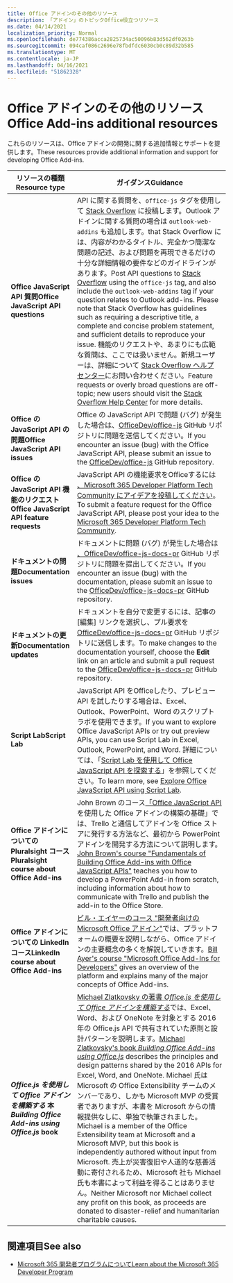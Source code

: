 ```yaml
---
title: Office アドインのその他のリソース
description: 「アドイン」のトピックOffice役立つリソース
ms.date: 04/14/2021
localization_priority: Normal
ms.openlocfilehash: de774386acca2825734ac50096b83d562df0263b
ms.sourcegitcommit: 094caf086c2696e78fbdfdc6030cb0c89d32b585
ms.translationtype: MT
ms.contentlocale: ja-JP
ms.lasthandoff: 04/16/2021
ms.locfileid: "51862328"
---
```

# <a name="office-add-ins-additional-resources"></a><span data-ttu-id="1b1eb-103">Office アドインのその他のリソース</span><span class="sxs-lookup"><span data-stu-id="1b1eb-103">Office Add-ins additional resources</span></span>

<span data-ttu-id="1b1eb-104">これらのリソースは、Office アドインの開発に関する追加情報とサポートを提供します。</span><span class="sxs-lookup"><span data-stu-id="1b1eb-104">These resources provide additional information and support for developing Office Add-ins.</span></span>

|<span data-ttu-id="1b1eb-105">**リソースの種類**</span><span class="sxs-lookup"><span data-stu-id="1b1eb-105">**Resource type**</span></span>|<span data-ttu-id="1b1eb-106">**ガイダンス**</span><span class="sxs-lookup"><span data-stu-id="1b1eb-106">**Guidance**</span></span>|
|-----------------|------------|
|<span data-ttu-id="1b1eb-107">**Office JavaScript API 質問**</span><span class="sxs-lookup"><span data-stu-id="1b1eb-107">**Office JavaScript API questions**</span></span> | <span data-ttu-id="1b1eb-108">API に関する質問を、`office-js` タグを使用して [Stack Overflow](https://stackoverflow.com/questions/tagged/office-js) に投稿します。Outlook アドインに関する質問の場合は `outlook-web-addins` も追加します。that Stack Overflow には、内容がわかるタイトル、完全かつ簡潔な問題の記述、および問題を再現できるだけの十分な詳細情報の要件などのガイドラインがあります。</span><span class="sxs-lookup"><span data-stu-id="1b1eb-108">Post API questions to [Stack Overflow](https://stackoverflow.com/questions/tagged/office-js) using the `office-js` tag, and also include the `outlook-web-addins` tag if your question relates to Outlook add-ins. Please note that Stack Overflow has guidelines such as requiring a descriptive title, a complete and concise problem statement, and sufficient details to reproduce your issue.</span></span> <span data-ttu-id="1b1eb-109">機能のリクエストや、あまりにも広範な質問は、ここでは扱いません。新規ユーザーは、詳細について [Stack Overflow ヘルプ センター](https://stackoverflow.com/help/how-to-ask)にお問い合わせください。</span><span class="sxs-lookup"><span data-stu-id="1b1eb-109">Feature requests or overly broad questions are off-topic; new users should visit the [Stack Overflow Help Center](https://stackoverflow.com/help/how-to-ask) for more details.</span></span>|
|<span data-ttu-id="1b1eb-110">**Office の JavaScript API の問題**</span><span class="sxs-lookup"><span data-stu-id="1b1eb-110">**Office JavaScript API issues**</span></span>| <span data-ttu-id="1b1eb-111">Office の JavaScript API で問題 (バグ) が発生した場合は、<a href="https://github.com/officedev/office-js/issues" target="_blank">OfficeDev/office-js</a> GitHub リポジトリに問題を送信してください。</span><span class="sxs-lookup"><span data-stu-id="1b1eb-111">If you encounter an issue (bug) with the Office JavaScript API, please submit an issue to the <a href="https://github.com/officedev/office-js/issues" target="_blank">OfficeDev/office-js</a> GitHub repository.</span></span>|
|<span data-ttu-id="1b1eb-112">**Office の JavaScript API 機能のリクエスト**</span><span class="sxs-lookup"><span data-stu-id="1b1eb-112">**Office JavaScript API feature requests**</span></span>| <span data-ttu-id="1b1eb-113">JavaScript API の機能要求をOfficeするには [、Microsoft 365 Developer Platform Tech Community にアイデアを投稿してください](https://techcommunity.microsoft.com/t5/microsoft-365-developer-platform/idb-p/Microsoft365DeveloperPlatform)。</span><span class="sxs-lookup"><span data-stu-id="1b1eb-113">To submit a feature request for the Office JavaScript API, please post your idea to the [Microsoft 365 Developer Platform Tech Community](https://techcommunity.microsoft.com/t5/microsoft-365-developer-platform/idb-p/Microsoft365DeveloperPlatform).</span></span>|
|<span data-ttu-id="1b1eb-114">**ドキュメントの問題**</span><span class="sxs-lookup"><span data-stu-id="1b1eb-114">**Documentation issues**</span></span>| <span data-ttu-id="1b1eb-115">ドキュメントに問題 (バグ) が発生した場合は <a href="https://github.com/officedev/office-js-docs-pr/issues" target="_blank">、OfficeDev/office-js-docs-pr</a> GitHub リポジトリに問題を提出してください。</span><span class="sxs-lookup"><span data-stu-id="1b1eb-115">If you encounter an issue (bug) with the documentation, please submit an issue to the <a href="https://github.com/officedev/office-js-docs-pr/issues" target="_blank">OfficeDev/office-js-docs-pr</a> GitHub repository.</span></span>|
|<span data-ttu-id="1b1eb-116">**ドキュメントの更新**</span><span class="sxs-lookup"><span data-stu-id="1b1eb-116">**Documentation updates**</span></span>| <span data-ttu-id="1b1eb-117">ドキュメントを自分で変更するには、記事の[編集] リンクを選択し、プル要求を<a href="https://github.com/officedev/office-js-docs-pr" target="_blank">OfficeDev/office-js-docs-pr</a> GitHub リポジトリに送信します。</span><span class="sxs-lookup"><span data-stu-id="1b1eb-117">To make changes to the documentation yourself, choose the **Edit** link on an article and submit a pull request to the <a href="https://github.com/officedev/office-js-docs-pr" target="_blank">OfficeDev/office-js-docs-pr</a> GitHub repository.</span></span>|
|<span data-ttu-id="1b1eb-118">**Script Lab**</span><span class="sxs-lookup"><span data-stu-id="1b1eb-118">**Script Lab**</span></span>| <span data-ttu-id="1b1eb-119">JavaScript API をOfficeしたり、プレビュー API を試したりする場合は、Excel、Outlook、PowerPoint、Word のスクリプト ラボを使用できます。</span><span class="sxs-lookup"><span data-stu-id="1b1eb-119">If you want to explore Office JavaScript APIs or try out preview APIs, you can use Script Lab in Excel, Outlook, PowerPoint, and Word.</span></span> <span data-ttu-id="1b1eb-120">詳細については、「[Script Lab を使用して Office JavaScript API を探索する](../overview/explore-with-script-lab.md)」を参照してください。</span><span class="sxs-lookup"><span data-stu-id="1b1eb-120">To learn more, see [Explore Office JavaScript API using Script Lab](../overview/explore-with-script-lab.md).</span></span> |
|<span data-ttu-id="1b1eb-121">**Office アドインについての Pluralsight コース**</span><span class="sxs-lookup"><span data-stu-id="1b1eb-121">**Pluralsight course about Office Add-ins**</span></span>| <span data-ttu-id="1b1eb-122">John Brown のコース<a href="https://www.pluralsight.com/courses/build-office-addins-js-api" target="_blank">「Office JavaScript API</a>を使用した Office アドインの構築の基礎」では、Trello と通信してアドインを Office ストアに発行する方法など、最初から PowerPoint アドインを開発する方法について説明します。</span><span class="sxs-lookup"><span data-stu-id="1b1eb-122"><a href="https://www.pluralsight.com/courses/build-office-addins-js-api" target="_blank">John Brown's course "Fundamentals of Building Office Add-ins with Office JavaScript APIs"</a> teaches you how to develop a PowerPoint Add-in from scratch, including information about how to communicate with Trello and publish the add-in to the Office Store.</span></span>|
|<span data-ttu-id="1b1eb-123">**Office アドインについての LinkedIn コース**</span><span class="sxs-lookup"><span data-stu-id="1b1eb-123">**LinkedIn course about Office Add-ins**</span></span>| <span data-ttu-id="1b1eb-124"><a href="https://www.linkedin.com/learning/microsoft-office-add-ins-for-developers/microsoft-office-add-ins?u=3322">ビル・エイヤーのコース "開発者向けの Microsoft Office アドイン"</a>では、プラットフォームの概要を説明しながら、Office アドインの主要概念の多くを解説していきます。</span><span class="sxs-lookup"><span data-stu-id="1b1eb-124"><a href="https://www.linkedin.com/learning/microsoft-office-add-ins-for-developers/microsoft-office-add-ins?u=3322">Bill Ayer's course "Microsoft Office Add-Ins for Developers"</a> gives an overview of the platform and explains many of the major concepts of Office Add-ins.</span></span>|
|<span data-ttu-id="1b1eb-125">***Office.js を使用して Office アドインを構築する* 本**</span><span class="sxs-lookup"><span data-stu-id="1b1eb-125">***Building Office Add-ins using Office.js* book**</span></span>| <span data-ttu-id="1b1eb-126"><a href="https://leanpub.com/buildingofficeaddins">Michael Zlatkovsky の著書 *Office.js を使用して Office アドインを構築する*</a>では、Excel、Word、および OneNote を対象とする 2016 年の Office.js API で共有されていた原則と設計パターンを説明します。</span><span class="sxs-lookup"><span data-stu-id="1b1eb-126"><a href="https://leanpub.com/buildingofficeaddins">Michael Zlatkovsky's book *Building Office Add-ins using Office.js*</a> describes the principles and design patterns shared by the 2016 APIs for Excel, Word, and OneNote.</span></span> <span data-ttu-id="1b1eb-127">Michael 氏は Microsoft の Office Extensibility チームのメンバーであり、しかも Microsoft MVP の受賞者でありますが、本書を Microsoft からの情報提供なしに、単独で執筆されました。</span><span class="sxs-lookup"><span data-stu-id="1b1eb-127">Michael is a member of the Office Extensibility team at Microsoft and a Microsoft MVP, but this book is independently authored without input from Microsoft.</span></span> <span data-ttu-id="1b1eb-128">売上が災害復旧や人道的な慈善活動に寄付されるため、Microsoft 社も Michael 氏も本書によって利益を得ることはありません。</span><span class="sxs-lookup"><span data-stu-id="1b1eb-128">Neither Microsoft nor Michael collect any profit on this book, as proceeds are donated to disaster-relief and humanitarian charitable causes.</span></span>|

## <a name="see-also"></a><span data-ttu-id="1b1eb-129">関連項目</span><span class="sxs-lookup"><span data-stu-id="1b1eb-129">See also</span></span>
- [<span data-ttu-id="1b1eb-130">Microsoft 365 開発者プログラムについて</span><span class="sxs-lookup"><span data-stu-id="1b1eb-130">Learn about the Microsoft 365 Developer Program</span></span>](https://developer.microsoft.com/microsoft-365/dev-program)